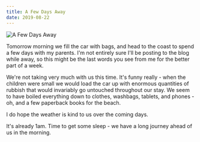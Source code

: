 ```yaml
---
title: A Few Days Away
date: 2019-08-22
---
```


![A Few Days Away](https://source.unsplash.com/2aFp6EWWs58/1600x900)

Tomorrow morning we fill the car with bags, and head to the coast to spend a few days with my parents. I'm not entirely sure I'll be posting to the blog while away, so this might be the last words you see from me for the better part of a week.

We're not taking very much with us this time. It's funny really - when the children were small we would load the car up with enormous quantities of rubbish that would invariably go untouched throughout our stay. We seem to have boiled everything down to clothes, washbags, tablets, and phones - oh, and a few paperback books for the beach.

I do hope the weather is kind to us over the coming days.

It's already 1am. Time to get some sleep - we have a long journey ahead of us in the morning.
